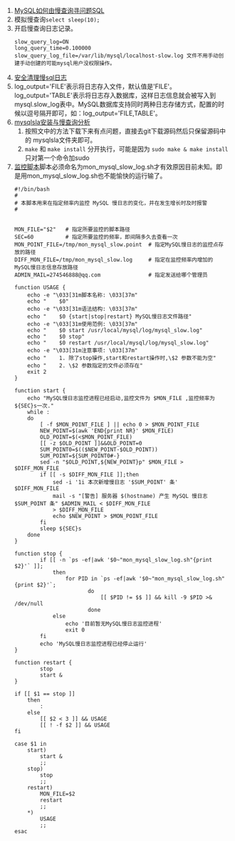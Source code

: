 1. [MySQL如何由慢查询寻问题SQL](https://www.jianshu.com/p/7fd957fed081)      
1. 模拟慢查询`select sleep(10);`      
1. 开启慢查询日志记录。      
    ```
    slow_query_log=ON
    long_query_time=0.100000
    slow_query_log_file=/var/lib/mysql/localhost-slow.log 文件不用手动创建手动创建的可能mysql用户没权限操作。   
    ```   
1. [安全清理慢sql日志](https://blog.csdn.net/mchdba/article/details/19161097)
1. log_output='FILE'表示将日志存入文件，默认值是'FILE'。log_output='TABLE'表示将日志存入数据库，这样日志信息就会被写入到mysql.slow_log表中。MySQL数据库支持同时两种日志存储方式，配置的时候以逗号隔开即可，如：log_output='FILE,TABLE'。 
1. [mysqlsla安装与慢查询分析](https://blog.51cto.com/357712148/1961193)  
    1. 按照文中的方法下载下来有点问题，直接去git下载源码然后只保留源码中的 mysqlsla文件夹即可。
    1. `make` 和 `make install` 分开执行，可能是因为 `sudo make & make install`只对第一个命令加sudo
1. [监控脚本](http://blog.51cto.com/nolinux/1577326)脚本必须命名为mon_mysql_slow_log.sh才有效原因目前未知。即是用mon_mysql_slow_log.sh也不能愉快的运行输了。                      
    ```
    #!/bin/bash
    #
    # 本脚本用来在指定频率内监控 MySQL 慢日志的变化，并在发生增长时及时报警
    #


    MON_FILE="$2"   # 指定所要监控的脚本路径
    SEC=60          # 指定所要监控的频率，即间隔多久去查看一次
    MON_POINT_FILE=/tmp/mon_mysql_slow.point  # 指定MySQL慢日志的监控点存放的路径
    DIFF_MON_FILE=/tmp/mon_mysql_slow.log     # 指定在监控频率内增加的MySQL慢日志信息存放路径
    ADMIN_MAIL=274546888@qq.com               # 指定发送给哪个管理员

    function USAGE {
        echo -e "\033[31m脚本名称: \033[37m"
        echo "    $0"
        echo -e "\033[31m语法结构: \033[37m"
        echo "    $0 {start|stop|restart} MySQL慢日志文件路径"
        echo -e "\033[31m使用范例: \033[37m"
        echo "    $0 start /usr/local/mysql/log/mysql_slow.log"
        echo "    $0 stop"
        echo "    $0 restart /usr/local/mysql/log/mysql_slow.log"
        echo -e "\033[31m注意事项: \033[37m"
        echo "    1. 除了stop操作,start和restart操作时,\$2 参数不能为空"
        echo "    2. \$2 参数指定的文件必须存在"
        exit 2
    }

    function start {
        echo "MySQL慢日志监控进程已经启动,监控文件为 $MON_FILE ,监控频率为 ${SEC}s一次."
        while :
        do
            [ -f $MON_POINT_FILE ] || echo 0 > $MON_POINT_FILE
            NEW_POINT=$(awk 'END{print NR}' $MON_FILE)
            OLD_POINT=$(<$MON_POINT_FILE)
            [[ -z $OLD_POINT ]]&&OLD_POINT=0
            SUM_POINT0=$(($NEW_POINT-$OLD_POINT))
            SUM_POINT=${SUM_POINT0#-}
            sed -n "$OLD_POINT,${NEW_POINT}p" $MON_FILE > $DIFF_MON_FILE
            if [[ -s $DIFF_MON_FILE ]];then
                sed -i '1i 本次新增慢日志 '$SUM_POINT' 条'  $DIFF_MON_FILE
                mail -s "[警告] 服务器 $(hostname) 产生 MySQL 慢日志 $SUM_POINT 条" $ADMIN_MAIL < $DIFF_MON_FILE
                > $DIFF_MON_FILE
                echo $NEW_POINT > $MON_POINT_FILE
            fi
            sleep ${SEC}s
        done
    }

    function stop {
            if [[ -n `ps -ef|awk '$0~"mon_mysql_slow_log.sh"{print $2}'` ]];
                then
                    for PID in `ps -ef|awk '$0~"mon_mysql_slow_log.sh"{print $2}'`;
                           do
                               [[ $PID != $$ ]] && kill -9 $PID >& /dev/null
                           done
                else
                    echo '目前暂无MySQL慢日志监控进程'
                    exit 0
            fi
            echo 'MySQL慢日志监控进程已经停止运行'
    }

    function restart {
            stop
            start &
    }

    if [[ $1 == stop ]]
        then
            :
        else
            [[ $2 < 3 ]] && USAGE
            [[ ! -f $2 ]] && USAGE
    fi

    case $1 in
        start)
            start &
            ;;
        stop)
            stop
            ;;
        restart)
            MON_FILE=$2
            restart
            ;;
        *)
            USAGE
            ;;
    esac

    ```
